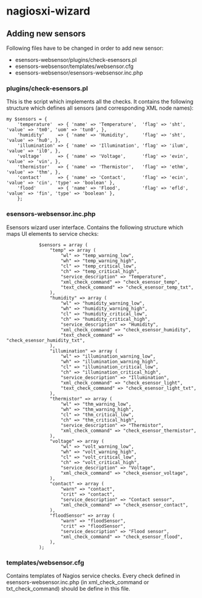 # nagiosxi-wizard

## Adding new sensors
Following files have to be changed in order to add new sensor:
* esensors-websensor/plugins/check-esensors.pl
* esensors-websensor/templates/websensor.cfg
* esensors-websensor/esensors-websensor.inc.php

### plugins/check-esensors.pl
This is the script which implements all the checks. It contains
the following structure which defines all sensors (and corresponding
XML node names):
```
my $sensors = {
    'temperature'  => { 'name' => 'Temperature',  'flag' => 'sht',  'value' => 'tm0', 'uom' => 'tun0', },
    'humidity'     => { 'name' => 'Humidity',     'flag' => 'sht',  'value' => 'hu0', },
    'illumination' => { 'name' => 'Illumination', 'flag' => 'ilum', 'value' => 'il0', },
    'voltage'      => { 'name' => 'Voltage',      'flag' => 'evin', 'value' => 'vin', },
    'thermistor'   => { 'name' => 'Thermistor',   'flag' => 'ethm', 'value' => 'thm', },
    'contact'      => { 'name' => 'Contact',      'flag' => 'ecin', 'value' => 'cin', 'type' => 'boolean' },
    'flood'        => { 'name' => 'Flood',        'flag' => 'efld', 'value' => 'fin', 'type' => 'boolean' },
    };
```

### esensors-websensor.inc.php
Esensors wizard user interface. Contains the following structure
which maps UI elements to service checks:
```
            $sensors = array (
                "temp" => array (
                    "wl" => "temp_warning_low",
                    "wh" => "temp_warning_high",
                    "cl" => "temp_critical_low",
                    "ch" => "temp_critical_high",
                    "service_description" => "Temperature",
                    "xml_check_command" => "check_esensor_temp",
                    "text_check_command" => "check_esensor_temp_txt",
                ),
                "humidity" => array (
                    "wl" => "humidity_warning_low",
                    "wh" => "humidity_warning_high",
                    "cl" => "humidity_critical_low",
                    "ch" => "humidity_critical_high",
                    "service_description" => "Humidity",
                    "xml_check_command" => "check_esensor_humidity",
                    "text_check_command" => "check_esensor_humidity_txt",
                ),
                "illumination" => array (
                    "wl" => "illumination_warning_low",
                    "wh" => "illumination_warning_high",
                    "cl" => "illumination_critical_low",
                    "ch" => "illumination_critical_high",
                    "service_description" => "Illumination",
                    "xml_check_command" => "check_esensor_light",
                    "text_check_command" => "check_esensor_light_txt",
                ),
                "thermistor" => array (
                    "wl" => "thm_warning_low",
                    "wh" => "thm_warning_high",
                    "cl" => "thm_critical_low",
                    "ch" => "thm_critical_high",
                    "service_description" => "Thermistor",
                    "xml_check_command" => "check_esensor_thermistor",
                ),
                "voltage" => array (
                    "wl" => "volt_warning_low",
                    "wh" => "volt_warning_high",
                    "cl" => "volt_critical_low",
                    "ch" => "volt_critical_high",
                    "service_description" => "Voltage",
                    "xml_check_command" => "check_esensor_voltage",
                ),
                "contact" => array (
                    "warn" => "contact",
                    "crit" => "contact",
                    "service_description" => "Contact sensor",
                    "xml_check_command" => "check_esensor_contact",
                ),
                "floodSensor" => array (
                    "warn" => "floodSensor",
                    "crit" => "floodSensor",
                    "service_description" => "Flood sensor",
                    "xml_check_command" => "check_esensor_flood",
                ),
            );
```

### templates/websensor.cfg
Contains templates of Nagios service checks. Every check defined
in esensors-websensor.inc.php (in xml_check_command or txt_check_command)
should be define in this file.
